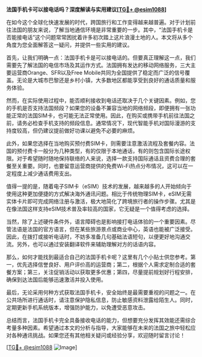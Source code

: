 **法国手机卡可以接电话吗？深度解读与实用建议[[TG💪+ @esim1088](https://t.me/s/esim1088)]**

在如今这个全球化快速发展的时代，跨国旅行和工作变得越来越普遍。对于计划前往法国的朋友来说，了解当地通信环境是非常重要的一步。其中，“法国手机卡是否能接电话”这个问题常常困扰着许多初次踏上这片浪漫土地的人。本文将从多个角度为您全面解答这一疑问，并提供一些实用的建议。

首先，让我们明确一点：法国手机卡是可以接电话的。但要真正理解这一点，我们需要先了解法国的电信市场及其运作方式。法国拥有发达的移动网络服务，三大主要运营商Orange、SFR以及Free Mobile共同为全国提供了稳定而广泛的信号覆盖。无论是大城市巴黎还是乡村小镇，大多数地区都能享受到良好的通话质量和服务体验。

然而，在实际使用过程中，能否顺利接收到电话还取决于几个关键因素。例如，您的手机是否支持法国频段？如果您的设备不兼容当地的网络频段，即便拥有一张功能正常的法国SIM卡，也可能无法正常使用。因此，在购买或携带手机前往法国之前，请务必检查手机支持的频段信息。通常情况下，现代智能手机对国际漫游的支持度较高，但仍建议提前做好功课以避免不必要的麻烦。

此外，如果您选择在当地购买预付费SIM卡，则需要注意激活流程及套餐内容。法国的预付费卡一般分为几种类型，有的仅限于本地通话，有的则包含国际长途权限。对于希望随时随地保持联络的人来说，选择一款支持国际通话且资费合理的套餐至关重要。同时，也要留意运营商提供的免费Wi-Fi热点分布情况，这可以在一定程度上减少通话费用支出。

值得一提的是，随着电子SIM卡（eSIM）技术的发展，越来越多的人开始倾向于使用这种更加便捷的方式解决海外通讯问题。相比于传统物理SIM卡，eSIM无需实体卡片即可完成网络注册与激活，极大地简化了跨境旅行者的操作步骤。尤其是在像法国这样支持eSIM技术普及率较高的国家，它无疑是一个值得考虑的选择。

当然，除了上述硬件条件外，语言障碍也是影响接打电话体验的一个重要因素。尽管法语是法国的官方语言，但在某些旅游景点或商业中心，英语也能被广泛接受。因此，在拨打或接听电话时，不妨多准备几句基础法语短句，以便更好地沟通交流。另外，也可以通过安装翻译软件来辅助理解对方的话语内容。

那么，如何才能找到最适合自己的法国手机卡呢？这里有几个小贴士供您参考。第一，优先选择信誉良好、用户评价高的运营商；第二，根据个人需求定制合适的套餐方案；第三，关注促销活动以获取更多优惠；第四，尽量提前规划好行程安排，确保到达法国后能够迅速激活并投入使用。

最后，无论采用何种方式获取法国手机卡，安全始终是最需要重视的问题之一。在公共场所进行通话时，请注意保护隐私信息，防止敏感资料泄露给陌生人。同时，定期更新手机系统版本，增强防护能力，以免遭受恶意攻击。

总结而言，法国手机卡完全具备接收电话的能力，但想要充分发挥其效能还需综合考量多种因素。希望通过本文的分析与指导，大家能够在未来的法国之旅中轻松应对各种通讯挑战。如果您还有其他相关疑问或经验分享，欢迎随时留言讨论！

[[TG💪+ @esim1088](https://t.me/s/esim1088) ![Image](https://i.postimg.cc/4NQfJmqS/Snipaste-2025-05-13-00-14-12.png)]